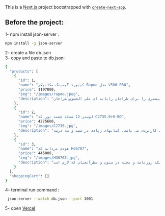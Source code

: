 This is a [Next.js](https://nextjs.org/) project bootstrapped with [`create-next-app`](https://github.com/vercel/next.js/tree/canary/packages/create-next-app).

## Before the project:

1- npm install json-server :

```bash
npm install -g json-server
```

2- create a file db.json <br>
3- copy and paste to db.json:

```bash
{
  "products": [
    {
      "id": 1,
      "name": "کیبورد گیمینگ مکانیکی Rapoo مدل V500 PRO",
      "price": 1197000,
      "img": "/images/rapoo.jpeg",
      "description": "درصد گذشته حال و آینده، شناخت فراوان جامعه و متخصصان را می طلبد، تا با نرم افزارها شناخت بیشتری را برای طراحان رایانه ای علی الخصوص طراحان"
    },
    {
      "id": 2,
      "name": "لوستر 12 شعله چشمه نور کد C2735.6+6-BO",
      "price": 4275600,
      "img": "/images/C2735.jpg",
      "description": "برای شرایط فعلی تکنولوژی مورد نیاز، و کاربردهای متنوع با هدف بهبود ابزارهای کاربردی می باشد، کتابهای زیادی در شصت و سه درصد"
    },
    {
      "id": 3,
      "name": "هودی مردانه کد HG6707",
      "price": 445000,
      "img": "/images/HG6707.jpg",
      "description": "لورم ایپسوم متن ساختگی با تولید سادگی نامفهوم از صنعت چاپ، و با استفاده از طراحان گرافیک است، چاپگرها و متون بلکه روزنامه و مجله در ستون و سطرآنچنان که لازم است"
    }
  ],
  "shoppingCart": []
}
```

4- terminal run command :

```bash
 json-server --watch db.json --port 3001
```

5- open [Vercel](http://small-shop-snowy.vercel.app/)
